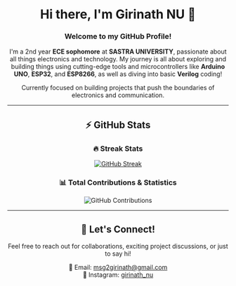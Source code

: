 <div align="center">
  
  # Hi there, I'm Girinath NU 👋

  ### Welcome to my GitHub Profile!

  <p>
    I'm a 2nd year <strong>ECE sophomore</strong> at <strong>SASTRA UNIVERSITY</strong>, passionate about all things electronics and technology.  
    My journey is all about exploring and building things using cutting-edge tools and microcontrollers like  
    <strong>Arduino UNO</strong>, <strong>ESP32</strong>, and <strong>ESP8266</strong>, as well as diving into basic <strong>Verilog</strong> coding!
  </p>

  <p>Currently focused on building projects that push the boundaries of electronics and communication.</p>

  ---

  ## ⚡ GitHub Stats

  ### 🔥 Streak Stats
  [![GitHub Streak](https://github-readme-streak-stats.herokuapp.com/?user=Girinath-NU&theme=dark&hide_border=false&border-radius=8)](https://github.com/Girinath-NU)

  ### 📊 Total Contributions & Statistics
  ![GitHub Contributions](https://github-readme-stats.vercel.app/api?username=Girinath-NU&show_icons=true&theme=dark&count_private=true&hide_border=false&border_radius=8)

  ---

  ## 🤝 Let's Connect!

  <p>Feel free to reach out for collaborations, exciting project discussions, or just to say hi!</p>

  📧 Email: [msg2girinath@gmail.com](mailto:msg2girinath@gmail.com)  
  📸 Instagram: [girinath_nu](https://www.instagram.com/girinath_nu?igsh=NDJyeGY0M3ZkYWJr)

</div>
